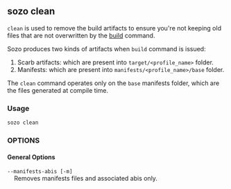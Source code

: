 ## sozo clean

`clean` is used to remove the build artifacts to ensure you're not keeping old files that are not overwritten by the [build](/toolchain/sozo/project-commands/build.md) command.

Sozo produces two kinds of artifacts when `build` command is issued:
1. Scarb artifacts: which are present into `target/<profile_name>` folder.
2. Manifests: which are present into `manifests/<profile_name>/base` folder.

The `clean` command operates only on the `base` manifests folder, which are the files generated at compile time.

### Usage

```sh
sozo clean
```

### OPTIONS

#### General Options

`--manifests-abis [-m]`  
&nbsp;&nbsp;&nbsp;&nbsp;Removes manifests files and associated abis only.

